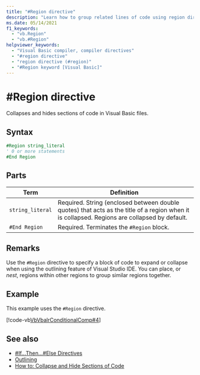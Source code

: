 ```yaml
---
title: "#Region directive"
description: "Learn how to group related lines of code using region directives in Visual Basic."
ms.date: 05/14/2021
f1_keywords:
  - "vb.Region"
  - "vb.#Region"
helpviewer_keywords:
  - "Visual Basic compiler, compiler directives"
  - "#region directive"
  - "region directive (#region)"
  - "#Region keyword [Visual Basic]"
---
```

# #Region directive

Collapses and hides sections of code in Visual Basic files.

## Syntax

```vb
#Region string_literal
' 0 or more statements
#End Region
```

## Parts

|Term|Definition|
|---|---|
|`string_literal`|Required. String (enclosed between double quotes) that acts as the title of a region when it is collapsed. Regions are collapsed by default.|
|`#End Region`|Required. Terminates the `#Region` block.|

## Remarks

Use the `#Region` directive to specify a block of code to expand or collapse when using the outlining feature of Visual Studio IDE. You can place, or *nest*, regions within other regions to group similar regions together.

## Example

This example uses the `#Region` directive.

[!code-vb[VbVbalrConditionalComp#4](~/samples/snippets/visualbasic/VS_Snippets_VBCSharp/VbVbalrConditionalComp/VB/Class1.vb#4)]

## See also

- [#If...Then...#Else Directives](if-then-else-directives.md)
- [Outlining](/visualstudio/ide/outlining)
- [How to: Collapse and Hide Sections of Code](../../programming-guide/program-structure/how-to-collapse-and-hide-sections-of-code.md)

